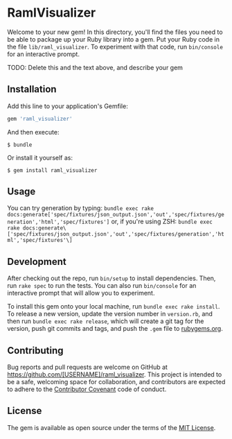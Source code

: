 # RamlVisualizer

Welcome to your new gem! In this directory, you'll find the files you need to be able to package up your Ruby library into a gem. Put your Ruby code in the file `lib/raml_visualizer`. To experiment with that code, run `bin/console` for an interactive prompt.

TODO: Delete this and the text above, and describe your gem

## Installation

Add this line to your application's Gemfile:

```ruby
gem 'raml_visualizer'
```

And then execute:

    $ bundle

Or install it yourself as:

    $ gem install raml_visualizer

## Usage

You can try generation by typing:
`bundle exec rake
docs:generate['spec/fixtures/json_output.json','out','spec/fixtures/generation','html','spec/fixtures']`
or, if you're using ZSH:
`bundle exec rake
docs:generate\['spec/fixtures/json_output.json','out','spec/fixtures/generation','html','spec/fixtures'\]`

## Development

After checking out the repo, run `bin/setup` to install dependencies. Then, run `rake spec` to run the tests. You can also run `bin/console` for an interactive prompt that will allow you to experiment.

To install this gem onto your local machine, run `bundle exec rake install`. To release a new version, update the version number in `version.rb`, and then run `bundle exec rake release`, which will create a git tag for the version, push git commits and tags, and push the `.gem` file to [rubygems.org](https://rubygems.org).

## Contributing

Bug reports and pull requests are welcome on GitHub at https://github.com/[USERNAME]/raml_visualizer. This project is intended to be a safe, welcoming space for collaboration, and contributors are expected to adhere to the [Contributor Covenant](http://contributor-covenant.org) code of conduct.


## License

The gem is available as open source under the terms of the [MIT License](http://opensource.org/licenses/MIT).

